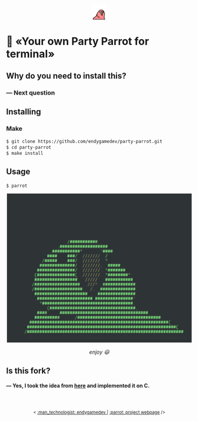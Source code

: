 <p align="center">
  <img src="./assets/parrot.gif" alt="parrot" width="40"/>
</p>

# :parrot: «Your own Party Parrot for terminal»

## Why do you need to install this?
### — Next question

## Installing
### Make
```
$ git clone https://github.com/endygamedev/party-parrot.git
$ cd party-parrot
$ make install
```

## Usage
```
$ parrot
```

<p align="center">
  <img src="./assets/example.png" alt="example" width="500"/>
</p>
<p align="center">
  <span> <i> enjoy 😃 </i> </span>
</p>

## Is this fork?
#### — Yes, I took the idea from [here](https://github.com/jmhobbs/terminal-parrot) and implemented it on C.

<br>
<p align="center">
  <sub> < <a href="https://endygamedev.github.io"> :man_technologist: endygamedev </a> | <a href="https://endygamedev.github.io/party-parrot/"> :parrot: project webpage</a> /> </sub>
</p>

